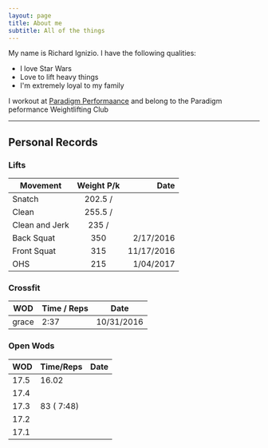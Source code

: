```yaml
---
layout: page
title: About me
subtitle: All of the things
---
```


My name is Richard Ignizio. I have the following qualities:

- I love Star Wars
- Love to lift heavy things
- I'm extremely loyal to my family


 I workout at [Paradigm Performaance](http://www.paradigm-fitness.com) and belong to the Paradigm peformance Weightlifting Club
 ___

## Personal Records
### Lifts

| Movement       | Weight P/k      | Date  |
| -------------  |:-------------:| -----:|
| Snatch         | 202.5 /       |       |
| Clean          | 255.5 /       |       |
| Clean and Jerk | 235 /         |       |
| Back Squat     | 350           | 2/17/2016  | 
| Front Squat    | 315           | 11/17/2016 |
| OHS            | 215           | 1/04/2017  | 


### Crossfit

| WOD     | Time / Reps | Date       | 
| ------- | ----------- | ----       | 
| grace   | 2:37        | 10/31/2016 | 


### Open Wods
| WOD  | Time/Reps  | Date | 
| ----- | ------ | ----- |  
| 17.5 | 16.02  | | 
| 17.4 | | | 
| 17.3 | 83 ( 7:48) | | 
| 17.2 | | 
| 17.1 | | | 